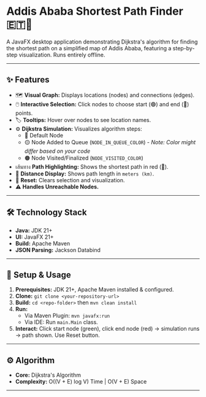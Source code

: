 # Addis Ababa Shortest Path Finder 🇪🇹📍

A JavaFX desktop application demonstrating Dijkstra's algorithm for finding the shortest path on a simplified map of Addis Ababa, featuring a step-by-step visualization. Runs entirely offline.

---

## ✨ Features

*   🗺️ **Visual Graph:** Displays locations (nodes) and connections (edges).
*   🖱️ **Interactive Selection:** Click nodes to choose start (🟢) and end (🔴) points.
*   🏷️ **Tooltips:** Hover over nodes to see location names.
*   ⚙️ **Dijkstra Simulation:** Visualizes algorithm steps:
    *   🔵 Default Node
    *   🟡 Node Added to Queue (`NODE_IN_QUEUE_COLOR`) - *Note: Color might differ based on your code*
    *   🟠 Node Visited/Finalized (`NODE_VISITED_COLOR`)
*   เส้นทาง **Path Highlighting:** Shows the shortest path in red (🔴).
*   📏 **Distance Display:** Shows path length in `meters (km)`.
*   🔄 **Reset:** Clears selection and visualization.
*   ⚠️ **Handles Unreachable Nodes.**

---

## 🛠️ Technology Stack

*   **Java:** JDK 21+ <img src="https://img.shields.io/badge/Java-21-blue.svg" height="13">
*   **UI:** JavaFX 21+ <img src="https://img.shields.io/badge/JavaFX-21-orange.svg" height="13">
*   **Build:** Apache Maven <img src="https://img.shields.io/badge/Maven-3.9+-red.svg" height="13">
*   **JSON Parsing:** Jackson Databind <img src="https://img.shields.io/maven-central/v/com.fasterxml.jackson.core/jackson-databind?label=Jackson&color=green" height="13">

---

## 🚀 Setup & Usage

1.  **Prerequisites:** JDK 21+, Apache Maven installed & configured.
2.  **Clone:** `git clone <your-repository-url>`
3.  **Build:** `cd <repo-folder>` then `mvn clean install`
4.  **Run:**
    *   Via Maven Plugin: `mvn javafx:run`
    *   Via IDE: Run `main.Main` class.
5.  **Interact:** Click start node (green), click end node (red) -> simulation runs -> path shown. Use Reset button.

---

## ⚙️ Algorithm

*   **Core:** Dijkstra's Algorithm
*   **Complexity:** O((V + E) log V) Time | O(V + E) Space

---